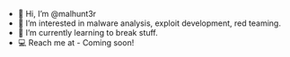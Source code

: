 - 👋 Hi, I’m @malhunt3r
- 👀 I’m interested in malware analysis, exploit development, red teaming.
- 🌱 I’m currently learning to break stuff.
- 💻 Reach me at - Coming soon!

<!---
malhunt3r/malhunt3r is a ✨ special ✨ repository because its `README.md` (this file) appears on your GitHub profile.
You can click the Preview link to take a look at your changes.
--->
